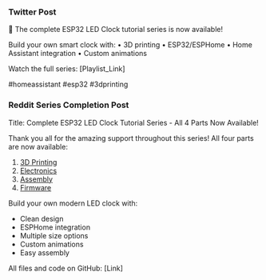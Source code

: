 ### Twitter Post

🎉 The complete ESP32 LED Clock tutorial series is now available!

Build your own smart clock with:
• 3D printing
• ESP32/ESPHome
• Home Assistant integration
• Custom animations

Watch the full series: [Playlist_Link]

#homeassistant #esp32 #3dprinting

### Reddit Series Completion Post

Title: Complete ESP32 LED Clock Tutorial Series - All 4 Parts Now Available!

Thank you all for the amazing support throughout this series! All four parts are now available:

1. [3D Printing](https://youtu.be/DS_muPDX8p8)
2. [Electronics](https://youtu.be/uiOuWeXdryE)
3. [Assembly](https://youtu.be/76l32a6Kb90)
4. [Firmware](Your_New_Video_Link)

Build your own modern LED clock with:

- Clean design
- ESPHome integration
- Multiple size options
- Custom animations
- Easy assembly

All files and code on GitHub: [Link]
